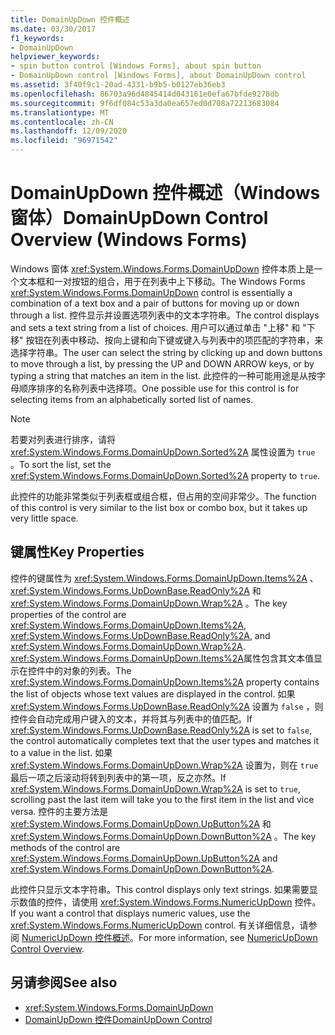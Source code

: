 ```yaml
---
title: DomainUpDown 控件概述
ms.date: 03/30/2017
f1_keywords:
- DomainUpDown
helpviewer_keywords:
- spin button control [Windows Forms], about spin button
- DomainUpDown control [Windows Forms], about DomainUpDown control
ms.assetid: 3f40f9c1-20ad-4331-b9b5-b0127eb36eb3
ms.openlocfilehash: 86703a96d4845414d043161e0efa67bfde9278db
ms.sourcegitcommit: 9f6df084c53a3da0ea657ed0d708a72213683084
ms.translationtype: MT
ms.contentlocale: zh-CN
ms.lasthandoff: 12/09/2020
ms.locfileid: "96971542"
---
```

# <a name="domainupdown-control-overview-windows-forms"></a><span data-ttu-id="c51ca-102">DomainUpDown 控件概述（Windows 窗体）</span><span class="sxs-lookup"><span data-stu-id="c51ca-102">DomainUpDown Control Overview (Windows Forms)</span></span>
<span data-ttu-id="c51ca-103">Windows 窗体 <xref:System.Windows.Forms.DomainUpDown> 控件本质上是一个文本框和一对按钮的组合，用于在列表中上下移动。</span><span class="sxs-lookup"><span data-stu-id="c51ca-103">The Windows Forms <xref:System.Windows.Forms.DomainUpDown> control is essentially a combination of a text box and a pair of buttons for moving up or down through a list.</span></span> <span data-ttu-id="c51ca-104">控件显示并设置选项列表中的文本字符串。</span><span class="sxs-lookup"><span data-stu-id="c51ca-104">The control displays and sets a text string from a list of choices.</span></span> <span data-ttu-id="c51ca-105">用户可以通过单击 "上移" 和 "下移" 按钮在列表中移动、按向上键和向下键或键入与列表中的项匹配的字符串，来选择字符串。</span><span class="sxs-lookup"><span data-stu-id="c51ca-105">The user can select the string by clicking up and down buttons to move through a list, by pressing the UP and DOWN ARROW keys, or by typing a string that matches an item in the list.</span></span> <span data-ttu-id="c51ca-106">此控件的一种可能用途是从按字母顺序排序的名称列表中选择项。</span><span class="sxs-lookup"><span data-stu-id="c51ca-106">One possible use for this control is for selecting items from an alphabetically sorted list of names.</span></span>  
  
> [!NOTE]
> <span data-ttu-id="c51ca-107">若要对列表进行排序，请将 <xref:System.Windows.Forms.DomainUpDown.Sorted%2A> 属性设置为 `true` 。</span><span class="sxs-lookup"><span data-stu-id="c51ca-107">To sort the list, set the <xref:System.Windows.Forms.DomainUpDown.Sorted%2A> property to `true`.</span></span>  
  
 <span data-ttu-id="c51ca-108">此控件的功能非常类似于列表框或组合框，但占用的空间非常少。</span><span class="sxs-lookup"><span data-stu-id="c51ca-108">The function of this control is very similar to the list box or combo box, but it takes up very little space.</span></span>  
  
## <a name="key-properties"></a><span data-ttu-id="c51ca-109">键属性</span><span class="sxs-lookup"><span data-stu-id="c51ca-109">Key Properties</span></span>  
 <span data-ttu-id="c51ca-110">控件的键属性为 <xref:System.Windows.Forms.DomainUpDown.Items%2A> 、 <xref:System.Windows.Forms.UpDownBase.ReadOnly%2A> 和 <xref:System.Windows.Forms.DomainUpDown.Wrap%2A> 。</span><span class="sxs-lookup"><span data-stu-id="c51ca-110">The key properties of the control are <xref:System.Windows.Forms.DomainUpDown.Items%2A>, <xref:System.Windows.Forms.UpDownBase.ReadOnly%2A>, and <xref:System.Windows.Forms.DomainUpDown.Wrap%2A>.</span></span> <span data-ttu-id="c51ca-111"><xref:System.Windows.Forms.DomainUpDown.Items%2A>属性包含其文本值显示在控件中的对象的列表。</span><span class="sxs-lookup"><span data-stu-id="c51ca-111">The <xref:System.Windows.Forms.DomainUpDown.Items%2A> property contains the list of objects whose text values are displayed in the control.</span></span> <span data-ttu-id="c51ca-112">如果 <xref:System.Windows.Forms.UpDownBase.ReadOnly%2A> 设置为 `false` ，则控件会自动完成用户键入的文本，并将其与列表中的值匹配。</span><span class="sxs-lookup"><span data-stu-id="c51ca-112">If <xref:System.Windows.Forms.UpDownBase.ReadOnly%2A> is set to `false`, the control automatically completes text that the user types and matches it to a value in the list.</span></span> <span data-ttu-id="c51ca-113">如果 <xref:System.Windows.Forms.DomainUpDown.Wrap%2A> 设置为，则在 `true` 最后一项之后滚动将转到列表中的第一项，反之亦然。</span><span class="sxs-lookup"><span data-stu-id="c51ca-113">If <xref:System.Windows.Forms.DomainUpDown.Wrap%2A> is set to `true`, scrolling past the last item will take you to the first item in the list and vice versa.</span></span> <span data-ttu-id="c51ca-114">控件的主要方法是 <xref:System.Windows.Forms.DomainUpDown.UpButton%2A> 和 <xref:System.Windows.Forms.DomainUpDown.DownButton%2A> 。</span><span class="sxs-lookup"><span data-stu-id="c51ca-114">The key methods of the control are <xref:System.Windows.Forms.DomainUpDown.UpButton%2A> and <xref:System.Windows.Forms.DomainUpDown.DownButton%2A>.</span></span>  
  
 <span data-ttu-id="c51ca-115">此控件只显示文本字符串。</span><span class="sxs-lookup"><span data-stu-id="c51ca-115">This control displays only text strings.</span></span> <span data-ttu-id="c51ca-116">如果需要显示数值的控件，请使用 <xref:System.Windows.Forms.NumericUpDown> 控件。</span><span class="sxs-lookup"><span data-stu-id="c51ca-116">If you want a control that displays numeric values, use the <xref:System.Windows.Forms.NumericUpDown> control.</span></span> <span data-ttu-id="c51ca-117">有关详细信息，请参阅 [NumericUpDown 控件概述](numericupdown-control-overview-windows-forms.md)。</span><span class="sxs-lookup"><span data-stu-id="c51ca-117">For more information, see [NumericUpDown Control Overview](numericupdown-control-overview-windows-forms.md).</span></span>  
  
## <a name="see-also"></a><span data-ttu-id="c51ca-118">另请参阅</span><span class="sxs-lookup"><span data-stu-id="c51ca-118">See also</span></span>

- <xref:System.Windows.Forms.DomainUpDown>
- [<span data-ttu-id="c51ca-119">DomainUpDown 控件</span><span class="sxs-lookup"><span data-stu-id="c51ca-119">DomainUpDown Control</span></span>](domainupdown-control-windows-forms.md)
